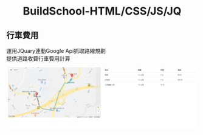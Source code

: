 # <center>**BuildSchool-HTML/CSS/JS/JQ**</center>  
## **行車費用**  
運用JQuary連動Google Api抓取路線規劃  
提供道路收費行車費用計算  
  
![Image](https://github.com/MeCBing/BuildSchool/blob/master/PICTURE/_C__BuildSchoolGitHub_BuildSchool_VS_Code_JavaScriptLab_Lab11.html.png)
